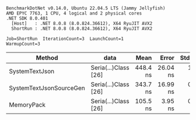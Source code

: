 ```

BenchmarkDotNet v0.14.0, Ubuntu 22.04.5 LTS (Jammy Jellyfish)
AMD EPYC 7763, 1 CPU, 4 logical and 2 physical cores
.NET SDK 8.0.401
  [Host]   : .NET 8.0.8 (8.0.824.36612), X64 RyuJIT AVX2
  ShortRun : .NET 8.0.8 (8.0.824.36612), X64 RyuJIT AVX2

Job=ShortRun  IterationCount=3  LaunchCount=1  
WarmupCount=3  

```
| Method                  | data                 | Mean     | Error    | StdDev  | Min      | Max      | Gen0   | Allocated |
|------------------------ |--------------------- |---------:|---------:|--------:|---------:|---------:|-------:|----------:|
| SystemTextJson          | Seria(...)Class [26] | 448.4 ns | 26.04 ns | 1.43 ns | 447.0 ns | 449.9 ns | 0.0038 |     328 B |
| SystemTextJsonSourceGen | Seria(...)Class [26] | 343.7 ns | 16.99 ns | 0.93 ns | 342.6 ns | 344.3 ns | 0.0043 |     368 B |
| MemoryPack              | Seria(...)Class [26] | 105.5 ns |  3.95 ns | 0.22 ns | 105.4 ns | 105.8 ns | 0.0014 |     128 B |
